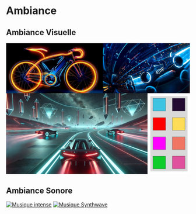 # Ambiance
<!-- Ici mettre tous les documents et références associés à l'établissement de l'ambiance du projet   -->
## Ambiance Visuelle
![Moodboard d'ambiances](../img_intention/moodboard_visuel.png)
<!--![Ambiance d'arrière-plans](../img_intention/ambiance_00.jpg)
![Ambiance de véhicules](../img_intention/ambiance_01.webp)-->

## Ambiance Sonore
[![Musique intense](https://img.youtube.com/vi/Ub-VoLqGcx8/0.jpg)](https://www.youtube.com/watch?v=Ub-VoLqGcx8)
[![Musique Synthwave](https://img.youtube.com/vi/ODFY81dDpjQ/0.jpg)](https://www.youtube.com/watch?v=ODFY81dDpjQ)

